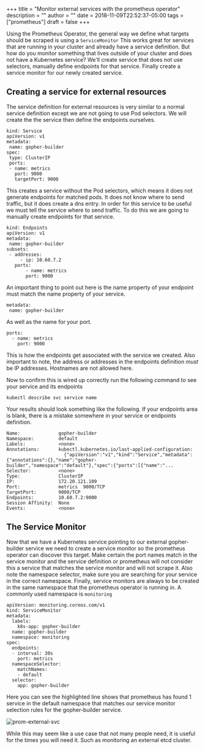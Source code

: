 +++
title = "Monitor external services with the prometheus operator"
description = ""
author = ""
date = 2018-11-09T22:52:37-05:00
tags = ["prometheus"]
draft = false
+++



Using the Prometheus Operator, the general way we define what targets should be scraped is using a  `ServiceMonitor`   This works great for services that are running in your cluster and already have a service definition. But how do you monitor something that lives outside of your cluster and does not have a Kubernetes service? We'll create service that does not use selectors, manually define endpoints for that service. Finally create a service monitor for our newly created service. 

## Creating a service for external resources
The service definition for external resources is very similar to a normal service definition except we are not going to use Pod selectors. We will create the the service then define the endpoints ourselves. 

```
kind: Service
apiVersion: v1
metadata:
 name: gopher-builder
spec:
 type: ClusterIP
 ports:
 - name: metrics
   port: 9000
   targetPort: 9000
```

This creates a service without the Pod selectors, which means it does not generate endpoints for matched pods.  It does not know where to send traffic, but it does create a dns entry. In order for this service to be useful we must tell the service where to send traffic. To do this we are going to manually create endpoints for that service. 

```
kind: Endpoints
apiVersion: v1
metadata:
 name: gopher-builder
subsets:
 - addresses:
     - ip: 10.60.7.2
   ports: 
	   - name: metrics
       port: 9000
```

An important thing to point out here is the name property of your endpoint must match the name property of your service.
```
metadata:
 name: gopher-builder
```
As well as the name for your port. 
```
ports: 
  - name: metrics
    port: 9000
```
This is how the endpoints get associated with the service we created. Also important to note, the address or addresses in the endpoints definition _must_ be IP addresses. Hostnames are not allowed here. 

Now to confirm this is wired up correctly run the following command to see your service and its endpoints

`kubectl describe svc service name` 

Your results should look something like the following. If your endpoints area is blank, there is a mistake somewhere in your service or endpoints definition. 

```
Name:              gopher-builder
Namespace:         default
Labels:            <none>
Annotations:       kubectl.kubernetes.io/last-applied-configuration:
                     {"apiVersion":"v1","kind":"Service","metadata":{"annotations":{},"name":"gopher-builder","namespace":"default"},"spec":{"ports":[{"name":"...
Selector:          <none>
Type:              ClusterIP
IP:                172.20.121.109
Port:              metrics  9000/TCP
TargetPort:        9000/TCP
Endpoints:         10.60.7.2:9000
Session Affinity:  None
Events:            <none>
```


## The Service Monitor
Now that we have a Kubernetes service pointing to our external gopher-builder service we need to create a service monitor so the prometheus operator can discover this target.  Make certain the port names match in the service monitor and the service definition or prometheus will not consider this a service that matches the service monitor and will not scrape it.
Also note the namespace selector,  make sure you are searching for your service in the correct namespace.  Finally, service monitors are always to be created in the same namespace that the prometheus operator is running in.  A commonly used namespace is `monitoring` 

```
apiVersion: monitoring.coreos.com/v1
kind: ServiceMonitor
metadata:
  labels:
    k8s-app: gopher-builder
  name: gopher-builder
  namespace: monitoring
spec:
  endpoints:
  - interval: 30s
    port: metrics
  namespaceSelector:
    matchNames:
    - default
  selector:
    app: gopher-builder
```

Here you can see the highlighted line shows that prometheus has found 1 service in the default namespace that matches our service monitor selection rules for the gopher-builder service.  

![prom-external-svc](/images/prom-external-svc.png)

While this may seem like a use case that not many people need, it is useful for the times you will need it. Such as monitoring an external etcd cluster. 

